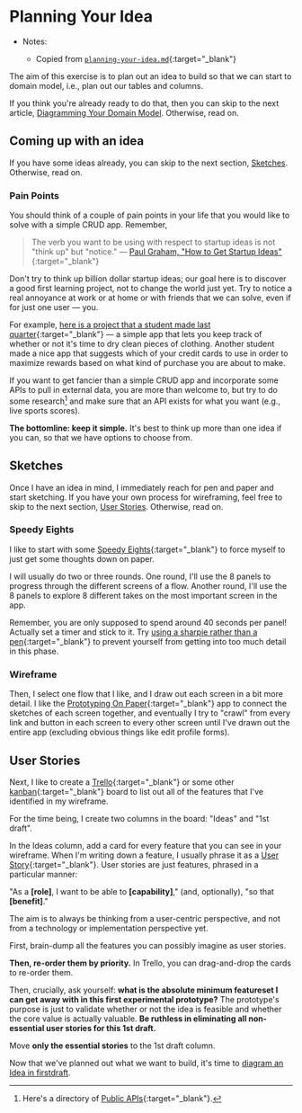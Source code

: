 # Planning Your Idea

- Notes:

  - Copied from [`planning-your-idea.md`](https://github.com/firstdraft/appdev-chapters/blob/benp-edits/planning-your-idea.md){:target="_blank"}

The aim of this exercise is to plan out an idea to build so that we can start to domain model, i.e., plan out our tables and columns.

If you think you're already ready to do that, then you can skip to the next article, [Diagramming Your Domain Model](https://chapters.firstdraft.com/chapters/782). Otherwise, read on.

## Coming up with an idea

If you have some ideas already, you can skip to the next section, [Sketches](#sketches). Otherwise, read on.

### Pain Points

You should think of a couple of pain points in your life that you would like to solve with a simple CRUD app. Remember,

> The verb you want to be using with respect to startup ideas is not "think up" but "notice."
> — [Paul Graham, "How to Get Startup Ideas"](http://paulgraham.com/startupideas.html){:target="_blank"}

Don't try to think up billion dollar startup ideas; our goal here is to discover a good first learning project, not to change the world just yet. Try to notice a real annoyance at work or at home or with friends that we can solve, even if for just one user — you.

For example, [here is a project that a student made last quarter](https://www.youtube.com/watch?v=U5fdaaZWwaY&feature=youtu.be){:target="_blank"} — a simple app that lets you keep track of whether or not it's time to dry clean pieces of clothing. Another student made a nice app that suggests which of your credit cards to use in order to maximize rewards based on what kind of purchase you are about to make.

If you want to get fancier than a simple CRUD app and incorporate some APIs to pull in external data, you are more than welcome to, but try to do some research[^1] and make sure that an API exists for what you want (e.g., live sports scores).

**The bottomline: keep it simple.** It's best to think up more than one idea if you can, so that we have options to choose from.

## Sketches

Once I have an idea in mind, I immediately reach for pen and paper and start sketching. If you have your own process for wireframing, feel free to skip to the next section, [User Stories](#user-stories). Otherwise, read on.

### Speedy Eights

I like to start with some [Speedy Eights](https://thoughtbot.com/playbook/validation/design-thinking-exercises/speedy-eights){:target="_blank"} to force myself to just get some thoughts down on paper.
 
I will usually do two or three rounds. One round, I'll use the 8 panels to progress through the different screens of a flow. Another round, I'll use the 8 panels to explore 8 different takes on the most important screen in the app.
   
Remember, you are only supposed to spend around 40 seconds per panel! Actually set a timer and stick to it. Try [using a sharpie rather than a pen](https://signalvnoise.com/posts/1788-oldie-but-goodie-sketching-with-a-sharpie){:target="_blank"} to prevent yourself from getting into too much detail in this phase.

### Wireframe

Then, I select one flow that I like, and I  draw out each screen in a bit more detail. I like the [Prototyping On Paper](https://marvelapp.com/pop/){:target="_blank"} app to connect the sketches of each screen together, and eventually I try to "crawl" from every link and button in each screen to every other screen until I've drawn out the entire app (excluding obvious things like edit profile forms).

## User Stories

Next, I like to create a [Trello](https://trello.com/){:target="_blank"} or some other [kanban](https://thoughtbot.com/blog/how-we-use-trello-for-product-development){:target="_blank"} board to list out all of the features that I've identified in my wireframe.
 
For the time being, I create two columns in the board: "Ideas" and "1st draft".
 
In the Ideas column, add a card for every feature that you can see in your wireframe. When I'm writing down a feature, I usually phrase it as a [User Story](http://www.romanpichler.com/blog/10-tips-writing-good-user-stories/){:target="_blank"}. User stories are just features, phrased in a particular manner:

"As a **[role]**, I want to be able to **[capability]**," (and, optionally), "so that **[benefit]**."

The aim is to always be thinking from a user-centric perspective, and not from a technology or implementation perspective yet.

First, brain-dump all the features you can possibly imagine as user stories.

**Then, re-order them by priority.** In Trello, you can drag-and-drop the cards to re-order them.

Then, crucially, ask yourself: **what is the absolute minimum featureset I can get away with in this first experimental prototype?** The prototype's purpose is just to validate whether or not the idea is feasible and whether the core value is actually valuable. **Be ruthless in eliminating all non-essential user stories for this 1st draft.**

Move **only the essential stories** to the 1st draft column.

Now that we've planned out what we want to build, it's time to [diagram an Idea in firstdraft](https://chapters.firstdraft.com/chapters/782).


[^1]: Here's a directory of [Public APIs](https://public-apis.io/){:target="_blank"}.
